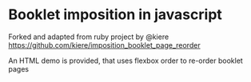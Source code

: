 # Booklet imposition in javascript

Forked and adapted from ruby project by @kiere
https://github.com/kiere/imposition_booklet_page_reorder

An HTML demo is provided, that uses flexbox order to re-order booklet pages